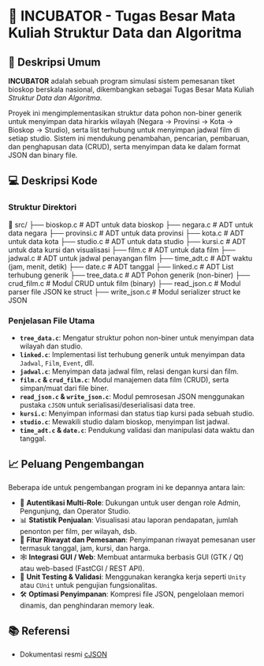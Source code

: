 # 📘 INCUBATOR - Tugas Besar Mata Kuliah Struktur Data dan Algoritma 

## 📌 Deskripsi Umum
**INCUBATOR** adalah sebuah program simulasi sistem pemesanan tiket bioskop berskala nasional, dikembangkan sebagai Tugas Besar Mata Kuliah *Struktur Data dan Algoritma*.

Proyek ini mengimplementasikan struktur data pohon non-biner generik untuk menyimpan data hirarkis wilayah (Negara → Provinsi → Kota → Bioskop → Studio), serta list terhubung untuk menyimpan jadwal film di setiap studio. Sistem ini mendukung penambahan, pencarian, pembaruan, dan penghapusan data (CRUD), serta menyimpan data ke dalam format JSON dan binary file.

## 💻 Deskripsi Kode

### Struktur Direktori
📁 src/
├── bioskop.c # ADT untuk data bioskop
├── negara.c # ADT untuk data negara
├── provinsi.c # ADT untuk data provinsi
├── kota.c # ADT untuk data kota
├── studio.c # ADT untuk data studio
├── kursi.c # ADT untuk data kursi dan visualisasi
├── film.c # ADT untuk data film
├── jadwal.c # ADT untuk jadwal penayangan film
├── time_adt.c # ADT waktu (jam, menit, detik)
├── date.c # ADT tanggal
├── linked.c # ADT List terhubung generik
├── tree_data.c # ADT Pohon generik (non-biner)
├── crud_film.c # Modul CRUD untuk film (binary)
├── read_json.c # Modul parser file JSON ke struct
├── write_json.c # Modul serializer struct ke JSON

### Penjelasan File Utama

- **`tree_data.c`**: Mengatur struktur pohon non-biner untuk menyimpan data wilayah dan studio.
- **`linked.c`**: Implementasi list terhubung generik untuk menyimpan data `Jadwal`, `Film`, `Event`, dll.
- **`jadwal.c`**: Menyimpan data jadwal film, relasi dengan kursi dan film.
- **`film.c` & `crud_film.c`**: Modul manajemen data film (CRUD), serta simpan/muat dari file biner.
- **`read_json.c` & `write_json.c`**: Modul pemrosesan JSON menggunakan pustaka `cJSON` untuk serialisasi/deserialisasi data tree.
- **`kursi.c`**: Menyimpan informasi dan status tiap kursi pada sebuah studio.
- **`studio.c`**: Mewakili studio dalam bioskop, menyimpan list jadwal.
- **`time_adt.c` & `date.c`**: Pendukung validasi dan manipulasi data waktu dan tanggal.

## 📈 Peluang Pengembangan
Beberapa ide untuk pengembangan program ini ke depannya antara lain:

- 🔐 **Autentikasi Multi-Role**: Dukungan untuk user dengan role Admin, Pengunjung, dan Operator Studio.
- 📊 **Statistik Penjualan**: Visualisasi atau laporan pendapatan, jumlah penonton per film, per wilayah, dsb.
- 🎫 **Fitur Riwayat dan Pemesanan**: Penyimpanan riwayat pemesanan user termasuk tanggal, jam, kursi, dan harga.
- 🕸️ **Integrasi GUI / Web**: Membuat antarmuka berbasis GUI (GTK / Qt) atau web-based (FastCGI / REST API).
- 🧪 **Unit Testing & Validasi**: Menggunakan kerangka kerja seperti `Unity` atau `CUnit` untuk pengujian fungsionalitas.
- 🛠️ **Optimasi Penyimpanan**: Kompresi file JSON, pengelolaan memori dinamis, dan penghindaran memory leak.

## 📚 Referensi
- Dokumentasi resmi [cJSON](https://github.com/DaveGamble/cJSON)
